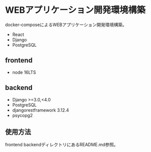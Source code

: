 # WEBアプリケーション開発環境構築

docker-composeによるWEBアプリケーション開発環境構築。

- React
- Django
- PostgreSQL

## frontend

- node 16LTS

## backend

- Django >=3.0,<4.0
- PostgreSQL
- djangorestframework 3.12.4
- psycopg2

## 使用方法

frontend backendディレクトリにあるREADME.md参照。

